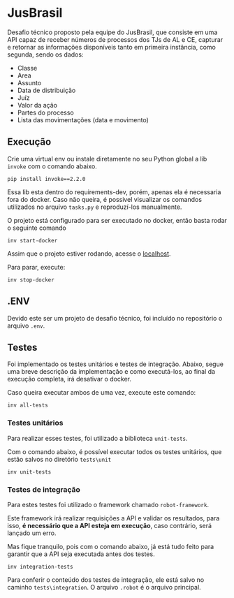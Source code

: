 # JusBrasil
Desafio técnico proposto pela equipe do JusBrasil, que consiste em uma API capaz de receber números de processos dos TJs de AL e CE, capturar e retornar as informações disponíveis tanto em primeira instância, como segunda, sendo os dados:
- Classe 
- Area 
- Assunto 
- Data de distribuição 
- Juíz 
- Valor da ação 
- Partes do processo 
- Lista das movimentações (data e movimento)

## Execução
Crie uma virtual env ou instale diretamente no seu Python global a lib `invoke` com o comando abaixo.
```shell
pip install invoke==2.2.0
```

Essa lib esta dentro do requirements-dev, porém, apenas ela é necessaria fora do docker. 
Caso não queira, é possivel visualizar os comandos utilizados no arquivo `tasks.py` e reproduzí-los manualmente.

O projeto está configurado para ser executado no docker, então basta rodar o seguinte comando
```shell
inv start-docker
```
Assim que o projeto estiver rodando, acesse o [localhost](http://127.0.0.1:8000).

Para parar, execute:
```shell
inv stop-docker
```

## .ENV
Devido este ser um projeto de desafio técnico, foi incluído no repositório o arquivo `.env`.

## Testes
Foi implementado os testes unitários e testes de integração.
Abaixo, segue uma breve descrição da implementação e como executá-los, ao final da execução completa, irá desativar o docker.

Caso queira executar ambos de uma vez, execute este comando:
```shell
inv all-tests
```
### Testes unitários
Para realizar esses testes, foi utilizado a biblioteca `unit-tests`.

Com o comando abaixo, é possível executar todos os testes unitários, que estão salvos no diretório `tests\unit`
```shell
inv unit-tests
```
  
### Testes de integração
Para estes testes foi utilizado o framework chamado `robot-framework`.

Este framework irá realizar requisições a API e validar os resultados, para isso, **é necessário que a API esteja em execução**, caso contrário, será lançado um erro.

Mas fique tranquilo, pois com o comando abaixo, já está tudo feito para garantir que a API seja executada antes dos testes.
```shell
inv integration-tests
```
  
Para conferir o conteúdo dos testes de integração, ele está salvo no caminho `tests\integration`.
O arquivo `.robot` é o arquivo principal.
